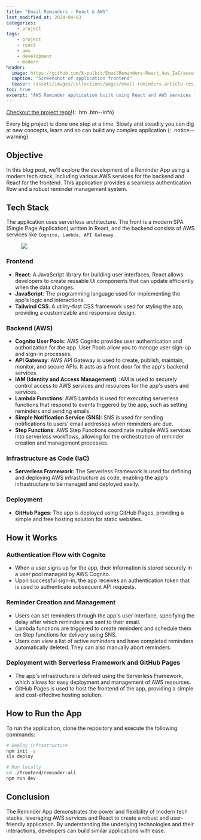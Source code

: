 ```yaml
---
title: "Email Reminders - React & AWS"
last_modified_at: 2024-04-03
categories:
    - project
tags:
    - project
    - react
    - aws
    - development
    - modern
header: 
  image: https://github.com/k-pulkit/EmailReminders-React_Aws_IaC/assets/71238192/386d3778-eedc-4a33-b50f-ed5a44b63b62
  caption: "Screenshot of application frontend"
  teaser: /assets/images/collections/pages/email-reminders-article-resized.png
toc: true
excerpt: "AWS Reminder application built using React and AWS services like Lambda, cognito etc."
---
```


[Checkout the project repo!](https://github.com/k-pulkit/EmailReminders-React_Aws_IaC){: .btn .btn--info}

Every big project is done one step at a time. Slowly and steadily you can dig at new concepts, learn and so can build any complex application
{: .notice--warning}

<!-- <figure class="">
    <a href="https://github.com/k-pulkit/EmailReminders-React_Aws_IaC/assets/71238192/386d3778-eedc-4a33-b50f-ed5a44b63b62"><img src="https://github.com/k-pulkit/EmailReminders-React_Aws_IaC/assets/71238192/386d3778-eedc-4a33-b50f-ed5a44b63b62"></a>
</figure> -->

## Objective

<!-- ![image-center](https://github.com/k-pulkit/EmailReminders-React_Aws_IaC/assets/71238192/386d3778-eedc-4a33-b50f-ed5a44b63b62){: .align-center} -->

In this blog post, we'll explore the development of a Reminder App using a modern tech stack, including various AWS services for the backend and React for the frontend. This application provides a seamless authentication flow and a robust reminder management system.

## Tech Stack

The application uses serverless architecture. The front is a modern SPA (Single Page Application) written in React, and the backend consists of AWS services like `Cognito, Lambda, API Gateway`.

<figure class="">
    <a href="https://github.com/k-pulkit/EmailReminders-React_Aws_IaC/assets/71238192/4614ccaa-bf9b-4762-9c8e-675540150664"><img src="https://github.com/k-pulkit/EmailReminders-React_Aws_IaC/assets/71238192/4614ccaa-bf9b-4762-9c8e-675540150664"></a>
</figure>

### Frontend
- **React**: A JavaScript library for building user interfaces, React allows developers to create reusable UI components that can update efficiently when the data changes.
- **JavaScript**: The programming language used for implementing the app's logic and interactions.
- **Tailwind CSS**: A utility-first CSS framework used for styling the app, providing a customizable and responsive design.

### Backend (AWS)
- **Cognito User Pools**: AWS Cognito provides user authentication and authorization for the app. User Pools allow you to manage user sign-up and sign-in processes.
- **API Gateway**: AWS API Gateway is used to create, publish, maintain, monitor, and secure APIs. It acts as a front door for the app's backend services.
- **IAM (Identity and Access Management)**: IAM is used to securely control access to AWS services and resources for the app's users and services.
- **Lambda Functions**: AWS Lambda is used for executing serverless functions that respond to events triggered by the app, such as setting reminders and sending emails.
- **Simple Notification Service (SNS)**: SNS is used for sending notifications to users' email addresses when reminders are due.
- **Step Functions**: AWS Step Functions coordinate multiple AWS services into serverless workflows, allowing for the orchestration of reminder creation and management processes.

### Infrastructure as Code (IaC)
- **Serverless Framework**: The Serverless Framework is used for defining and deploying AWS infrastructure as code, enabling the app's infrastructure to be managed and deployed easily.

### Deployment
- **GitHub Pages**: The app is deployed using GitHub Pages, providing a simple and free hosting solution for static websites.

## How it Works

### Authentication Flow with Cognito
- When a user signs up for the app, their information is stored securely in a user pool managed by AWS Cognito.
- Upon successful sign-in, the app receives an authentication token that is used to authenticate subsequent API requests.

### Reminder Creation and Management
- Users can set reminders through the app's user interface, specifying the delay after which reminders are sent to their email.
- Lambda functions are triggered to create reminders and schedule them on Step functions for delivery using SNS.
- Users can view a list of active reminders and have completed reminders automatically deleted. They can also manually abort reminders.

### Deployment with Serverless Framework and GitHub Pages
- The app's infrastructure is defined using the Serverless Framework, which allows for easy deployment and management of AWS resources.
- GitHub Pages is used to host the frontend of the app, providing a simple and cost-effective hosting solution.

## How to Run the App

To run the application, clone the repository and execute the following commands:

```bash
# Deploy infrastructure
npm init -y
sls deploy

# Run locally
cd ./frontend/reminder-all
npm run dev
```

## Conclusion

The Reminder App demonstrates the power and flexibility of modern tech stacks, leveraging AWS services and React to create a robust and user-friendly application. By understanding the underlying technologies and their interactions, developers can build similar applications with ease.


